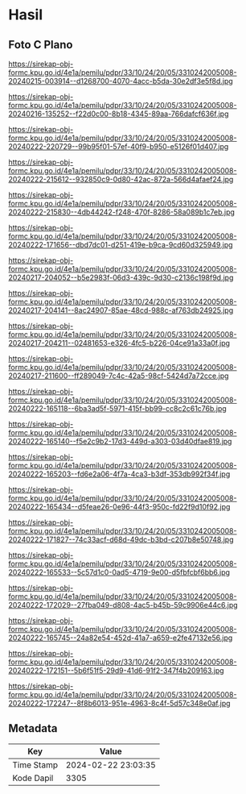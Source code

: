# Hasil

## Foto C Plano

https://sirekap-obj-formc.kpu.go.id/4e1a/pemilu/pdpr/33/10/24/20/05/3310242005008-20240215-003914--d1268700-4070-4acc-b5da-30e2df3e5f8d.jpg

https://sirekap-obj-formc.kpu.go.id/4e1a/pemilu/pdpr/33/10/24/20/05/3310242005008-20240216-135252--f22d0c00-8b18-4345-89aa-766dafcf636f.jpg

https://sirekap-obj-formc.kpu.go.id/4e1a/pemilu/pdpr/33/10/24/20/05/3310242005008-20240222-220729--99b95f01-57ef-40f9-b950-e5126f01d407.jpg

https://sirekap-obj-formc.kpu.go.id/4e1a/pemilu/pdpr/33/10/24/20/05/3310242005008-20240222-215612--932850c9-0d80-42ac-872a-566d4afaef24.jpg

https://sirekap-obj-formc.kpu.go.id/4e1a/pemilu/pdpr/33/10/24/20/05/3310242005008-20240222-215830--4db44242-f248-470f-8286-58a089b1c7eb.jpg

https://sirekap-obj-formc.kpu.go.id/4e1a/pemilu/pdpr/33/10/24/20/05/3310242005008-20240222-171656--dbd7dc01-d251-419e-b9ca-9cd60d325949.jpg

https://sirekap-obj-formc.kpu.go.id/4e1a/pemilu/pdpr/33/10/24/20/05/3310242005008-20240217-204052--b5e2983f-06d3-439c-9d30-c2136c198f9d.jpg

https://sirekap-obj-formc.kpu.go.id/4e1a/pemilu/pdpr/33/10/24/20/05/3310242005008-20240217-204141--8ac24907-85ae-48cd-988c-af763db24925.jpg

https://sirekap-obj-formc.kpu.go.id/4e1a/pemilu/pdpr/33/10/24/20/05/3310242005008-20240217-204211--02481653-e326-4fc5-b226-04ce91a33a0f.jpg

https://sirekap-obj-formc.kpu.go.id/4e1a/pemilu/pdpr/33/10/24/20/05/3310242005008-20240217-211600--ff289049-7c4c-42a5-98cf-5424d7a72cce.jpg

https://sirekap-obj-formc.kpu.go.id/4e1a/pemilu/pdpr/33/10/24/20/05/3310242005008-20240222-165118--6ba3ad5f-5971-415f-bb99-cc8c2c61c76b.jpg

https://sirekap-obj-formc.kpu.go.id/4e1a/pemilu/pdpr/33/10/24/20/05/3310242005008-20240222-165140--f5e2c9b2-17d3-449d-a303-03d40dfae819.jpg

https://sirekap-obj-formc.kpu.go.id/4e1a/pemilu/pdpr/33/10/24/20/05/3310242005008-20240222-165203--fd6e2a06-4f7a-4ca3-b3df-353db992f34f.jpg

https://sirekap-obj-formc.kpu.go.id/4e1a/pemilu/pdpr/33/10/24/20/05/3310242005008-20240222-165434--d5feae26-0e96-44f3-950c-fd22f9d10f92.jpg

https://sirekap-obj-formc.kpu.go.id/4e1a/pemilu/pdpr/33/10/24/20/05/3310242005008-20240222-171827--74c33acf-d68d-49dc-b3bd-c207b8e50748.jpg

https://sirekap-obj-formc.kpu.go.id/4e1a/pemilu/pdpr/33/10/24/20/05/3310242005008-20240222-165533--5c57d1c0-0ad5-4719-9e00-d5fbfcbf6bb6.jpg

https://sirekap-obj-formc.kpu.go.id/4e1a/pemilu/pdpr/33/10/24/20/05/3310242005008-20240222-172029--27fba049-d808-4ac5-b45b-59c9906e44c6.jpg

https://sirekap-obj-formc.kpu.go.id/4e1a/pemilu/pdpr/33/10/24/20/05/3310242005008-20240222-165745--24a82e54-452d-41a7-a659-e2fe47132e56.jpg

https://sirekap-obj-formc.kpu.go.id/4e1a/pemilu/pdpr/33/10/24/20/05/3310242005008-20240222-172151--5b6f51f5-29d9-41d6-91f2-347f4b209163.jpg

https://sirekap-obj-formc.kpu.go.id/4e1a/pemilu/pdpr/33/10/24/20/05/3310242005008-20240222-172247--8f8b6013-951e-4963-8c4f-5d57c348e0af.jpg


## Metadata

| Key        | Value               |
| ---------- | ------------------- |
| Time Stamp | 2024-02-22 23:03:35 |
| Kode Dapil | 3305                |



